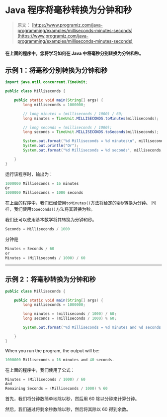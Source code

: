 # Java 程序将毫秒转换为分钟和秒

> 原文： [https://www.programiz.com/java-programming/examples/milliseconds-minutes-seconds](https://www.programiz.com/java-programming/examples/milliseconds-minutes-seconds)

#### 在上面的程序中，您将学习如何在 Java 中将毫秒分别转换为分钟和秒。

## 示例 1：将毫秒分别转换为分钟和秒

```java
import java.util.concurrent.TimeUnit;

public class Milliseconds {

    public static void main(String[] args) {
        long milliseconds = 1000000;

        // long minutes = (milliseconds / 1000) / 60;
        long minutes = TimeUnit.MILLISECONDS.toMinutes(milliseconds);

        // long seconds = (milliseconds / 1000);
        long seconds = TimeUnit.MILLISECONDS.toSeconds(milliseconds);

        System.out.format("%d Milliseconds = %d minutes\n", milliseconds, minutes );
        System.out.println("Or");
        System.out.format("%d Milliseconds = %d seconds", milliseconds, seconds );

    }
}
```

运行该程序时，输出为：

```java
1000000 Milliseconds = 16 minutes
Or
1000000 Milliseconds = 1000 seconds
```

在上面的程序中，我们已经使用`toMinutes()`方法将给定的`毫秒`转换为分钟。 同样，我们使用`toSeconds()`方法将其转换为秒。

我们还可以使用基本数学将其转换为分钟和秒。

```java
Seconds = Milliseconds / 1000
```

分钟是

```java
Minutes = Seconds / 60
or
Minutes = (Milliseconds / 1000) / 60
```

* * *

## 示例 2：将毫秒转换为分钟和秒

```java
public class Milliseconds {

    public static void main(String[] args) {
        long milliseconds = 1000000;

        long minutes = (milliseconds / 1000) / 60;
        long seconds = (milliseconds / 1000) % 60;

        System.out.format("%d Milliseconds = %d minutes and %d seconds.", milliseconds, minutes, seconds);

    }
}
```

When you run the program, the output will be:

```java
1000000 Milliseconds = 16 minutes and 40 seconds.
```

在上面的程序中，我们使用了公式：

```java
Minutes = (Milliseconds / 1000) / 60
And
Remaining Seconds = (Milliseconds / 1000) % 60
```

首先，我们将分钟数简单地除以秒，然后用 60 除以分钟来计算分钟。

然后，我们通过将剩余秒数除以秒，然后将其除以 60 得到余数。